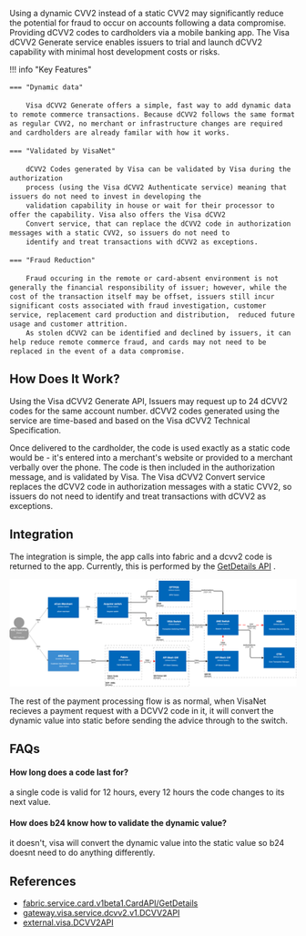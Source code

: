

Using a dynamic CVV2 instead of a static CVV2 may significantly reduce the potential for fraud to occur on accounts
following a data compromise. Providing dCVV2 codes to cardholders via a mobile banking app. The Visa dCVV2 Generate
service enables issuers to trial and launch dCVV2 capability with minimal host development costs or risks.

!!! info "Key Features"

    === "Dynamic data"

        Visa dCVV2 Generate offers a simple, fast way to add dynamic data to remote commerce transactions. Because dCVV2 follows the same format as regular CVV2, no merchant or infrastructure changes are required and cardholders are already familar with how it works.

    === "Validated by VisaNet"

        dCVV2 Codes generated by Visa can be validated by Visa during the authorization
        process (using the Visa dCVV2 Authenticate service) meaning that issuers do not need to invest in developing the
        validation capability in house or wait for their processor to offer the capability. Visa also offers the Visa dCVV2
        Convert service, that can replace the dCVV2 code in authorization messages with a static CVV2, so issuers do not need to
        identify and treat transactions with dCVV2 as exceptions.

    === "Fraud Reduction"

        Fraud occuring in the remote or card-absent environment is not generally the financial responsibility of issuer; however, while the cost of the transaction itself may be offset, issuers still incur significant costs associated with fraud investigation, customer service, replacement card production and distribution,  reduced future usage and customer attrition.
        As stolen dCVV2 can be identified and declined by issuers, it can help reduce remote commerce fraud, and cards may not need to be replaced in the event of a data compromise.

## How Does It Work?

Using the Visa dCVV2 Generate API, Issuers may request up to 24 dCVV2 codes for the same account number. dCVV2 codes
generated using the service are time-based and based on the Visa dCVV2 Technical Specification.

Once delivered to the cardholder, the code is used exactly as a static code would be - it's entered into a merchant's
website or provided to a merchant verbally over the phone. The code is then included in the authorization message, and
is validated by Visa. The Visa dCVV2 Convert service replaces the dCVV2 code in authorization messages with a static
CVV2, so issuers do not need to identify and treat transactions with dCVV2 as exceptions.

## Integration

The integration is simple, the app calls into fabric and a dcvv2 code is returned to the app. Currently, this is
performed by
the [GetDetails API](https://backstage.fabric.gcpnp.anz/docs/default/API/fabric.service.card.v1beta1.CardAPI/getdetails)
.

<!--![](../assets/dcvv2_integration.png)-->
<!--![](../assets/architecture/docs/img/so.png)-->
![](../assets/so.png)

The rest of the payment processing flow is as normal, when VisaNet recieves a payment request with a DCVV2 code in it,
it will convert the dynamic value into static before sending the advice through to the switch.

## FAQs

#### How long does a code last for?

a single code is valid for 12 hours, every 12 hours the code changes to its next value.

#### How does b24 know how to validate the dynamic value?

it doesn't, visa will convert the dynamic value into the static value so b24 doesnt need to do anything differently.

## References

- [fabric.service.card.v1beta1.CardAPI/GetDetails](https://backstage.fabric.gcpnp.anz/docs/default/API/fabric.service.card.v1beta1.CardAPI/getdetails)
- [gateway.visa.service.dcvv2.v1.DCVV2API](https://backstage.fabric.gcpnp.anz/catalog/default/api/gateway.visa.service.dcvv2.v1.DCVV2API)
- [external.visa.DCVV2API](https://backstage.fabric.gcpnp.anz/catalog/default/api/external.visa.DCVV2API)
